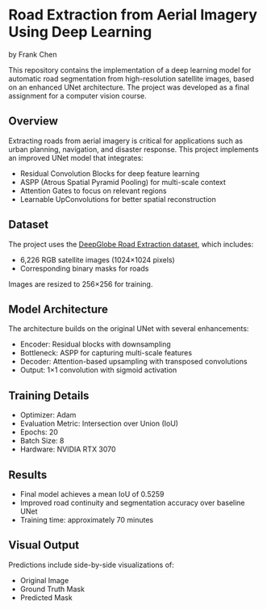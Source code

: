 # Road Extraction from Aerial Imagery Using Deep Learning

by Frank Chen

This repository contains the implementation of a deep learning model for automatic road segmentation from high-resolution satellite images, based on an enhanced UNet architecture. The project was developed as a final assignment for a computer vision course.

## Overview

Extracting roads from aerial imagery is critical for applications such as urban planning, navigation, and disaster response. This project implements an improved UNet model that integrates:

- Residual Convolution Blocks for deep feature learning
- ASPP (Atrous Spatial Pyramid Pooling) for multi-scale context
- Attention Gates to focus on relevant regions
- Learnable UpConvolutions for better spatial reconstruction

## Dataset

The project uses the [DeepGlobe Road Extraction dataset](https://www.kaggle.com/datasets/balraj98/deepglobe-road-extraction-dataset), which includes:

- 6,226 RGB satellite images (1024×1024 pixels)
- Corresponding binary masks for roads

Images are resized to 256×256 for training.

## Model Architecture

The architecture builds on the original UNet with several enhancements:

- Encoder: Residual blocks with downsampling
- Bottleneck: ASPP for capturing multi-scale features
- Decoder: Attention-based upsampling with transposed convolutions
- Output: 1×1 convolution with sigmoid activation

## Training Details

- Optimizer: Adam
- Evaluation Metric: Intersection over Union (IoU)
- Epochs: 20
- Batch Size: 8
- Hardware: NVIDIA RTX 3070

## Results

- Final model achieves a mean IoU of 0.5259
- Improved road continuity and segmentation accuracy over baseline UNet
- Training time: approximately 70 minutes

## Visual Output

Predictions include side-by-side visualizations of:
- Original Image
- Ground Truth Mask
- Predicted Mask
